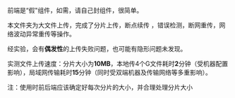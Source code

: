 前端是“假"组件，如需，请自己封组件，很简单。

本文件夹为大文件上传，完成了分片上传，断点续传 ，错误检测，断网重传，网络波动异常重传等操作。

经实验，会有**偶发性**的上传失败问题，也可能有隐形问题未发现。

实测文件上传速度：分片大小为**10MB**，本地传4个G文件耗时**2**分钟（受机器配置影响），局域网传输耗时**15**分钟（同时受双端机器及传输网络等多重影响）。

注：使用时前后端应该确定好每次分片的大小，并合理处理分片大小

